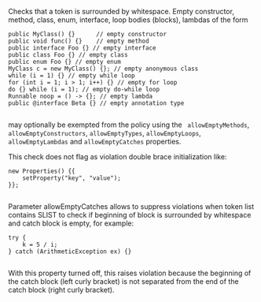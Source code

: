 Checks that a token is surrounded by whitespace. Empty constructor,
method, class, enum, interface, loop bodies (blocks), lambdas of the
form

``` 
public MyClass() {}      // empty constructor
public void func() {}    // empty method
public interface Foo {} // empty interface
public class Foo {} // empty class
public enum Foo {} // empty enum
MyClass c = new MyClass() {}; // empty anonymous class
while (i = 1) {} // empty while loop
for (int i = 1; i > 1; i++) {} // empty for loop
do {} while (i = 1); // empty do-while loop
Runnable noop = () -> {}; // empty lambda
public @interface Beta {} // empty annotation type
        
```

may optionally be exempted from the policy using the ` 
allowEmptyMethods `, `allowEmptyConstructors`, `allowEmptyTypes`,
`allowEmptyLoops`, `allowEmptyLambdas` and `allowEmptyCatches`
properties.

This check does not flag as violation double brace initialization like:

<div class="wrapper">

``` 
new Properties() {{
    setProperty("key", "value");
}};
          
```

</div>

Parameter allowEmptyCatches allows to suppress violations when token
list contains SLIST to check if beginning of block is surrounded by
whitespace and catch block is empty, for example:

<div class="wrapper">

``` 
try {
    k = 5 / i;
} catch (ArithmeticException ex) {}
          
```

</div>

With this property turned off, this raises violation because the
beginning of the catch block (left curly bracket) is not separated from
the end of the catch block (right curly bracket).
